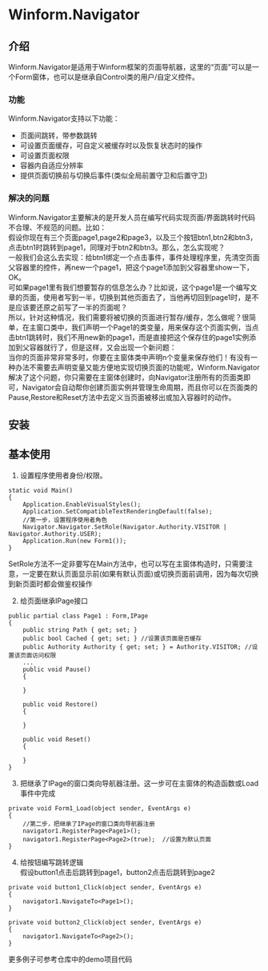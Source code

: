 # Winform.Navigator

## 介绍
Winform.Navigator是适用于Winform框架的页面导航器，这里的“页面”可以是一个Form窗体，也可以是继承自Control类的用户/自定义控件。

### 功能
Winform.Navigator支持以下功能：  
- 页面间跳转，带参数跳转
- 可设置页面缓存，可自定义被缓存时以及恢复状态时的操作
- 可设置页面权限
- 容器内自适应分辨率
- 提供页面切换前与切换后事件(类似全局前置守卫和后置守卫)

### 解决的问题
Winform.Navigator主要解决的是开发人员在编写代码实现页面/界面跳转时代码不合理、不规范的问题。比如：  
假设你现在有三个页面page1,page2和page3，以及三个按钮btn1,btn2和btn3，点击btn1时跳转到page1，同理对于btn2和btn3。那么，怎么实现呢？  
一般我们会这么去实现：给btn1绑定一个点击事件，事件处理程序里，先清空页面父容器里的控件，再new一个page1，把这个page1添加到父容器里show一下，OK。  
可如果page1里有我们想要暂存的信息怎么办？比如说，这个page1是一个编写文章的页面，使用者写到一半，切换到其他页面去了，当他再切回到page1时，是不是应该要还原之前写了一半的页面呢？  
所以，针对这种情况，我们需要将被切换的页面进行暂存/缓存，怎么做呢？很简单，在主窗口类中，我们声明一个Page1的类变量，用来保存这个页面实例，当点击btn1跳转时，我们不用new新的page1，而是直接把这个保存住的page1实例添加到父容器就行了，但是这样，又会出现一个新问题：  
当你的页面非常非常多时，你要在主窗体类中声明n个变量来保存他们！有没有一种办法不需要去声明变量又能方便地实现切换页面的功能呢，Winform.Navigator解决了这个问题，你只需要在主窗体创建时，向Navigator注册所有的页面类即可，Navigator会自动帮你创建页面实例并管理生命周期，而且你可以在页面类的Pause,Restore和Reset方法中去定义当页面被移出或加入容器时的动作。

## 安装


## 基本使用

1. 设置程序使用者身份/权限。
```
static void Main()
{
    Application.EnableVisualStyles();
    Application.SetCompatibleTextRenderingDefault(false);
    //第一步，设置程序使用者角色
    Navigator.Navigator.SetRole(Navigator.Authority.VISITOR | Navigator.Authority.USER);
    Application.Run(new Form1());
}
```
SetRole方法不一定非要写在Main方法中，也可以写在主窗体构造时，只需要注意，一定要在默认页面显示前(如果有默认页面)或切换页面前调用，因为每次切换到新页面时都会做鉴权操作

2. 给页面继承IPage接口
```
public partial class Page1 : Form,IPage
{
    public string Path { get; set; }
    public bool Cached { get; set; } //设置该页面是否缓存
    public Authority Authority { get; set; } = Authority.VISITOR; //设置该页面访问权限
    ...
    public void Pause()
    {

    }

    public void Restore()
    {

    }

    public void Reset()
    {

    }
}
```

3. 把继承了IPage的窗口类向导航器注册。这一步可在主窗体的构造函数或Load事件中完成
```
private void Form1_Load(object sender, EventArgs e)
{
    //第二步，把继承了IPage的窗口类向导航器注册
    navigator1.RegisterPage<Page1>();
    navigator1.RegisterPage<Page2>(true);  //设置为默认页面
}
```

4. 给按钮编写跳转逻辑  
假设button1点击后跳转到page1，button2点击后跳转到page2
```
private void button1_Click(object sender, EventArgs e)
{
    navigator1.NavigateTo<Page1>();
}

private void button2_Click(object sender, EventArgs e)
{
    navigator1.NavigateTo<Page2>();
}
```

更多例子可参考仓库中的demo项目代码